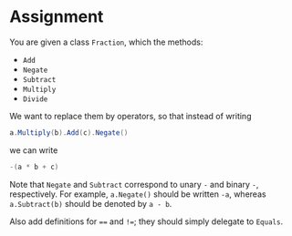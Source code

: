 # Assignment

You are given a class `Fraction`, which the methods:

* `Add`
* `Negate`
* `Subtract`
* `Multiply`
* `Divide`

We want to replace them by operators, so that instead
of writing

```csharp
a.Multiply(b).Add(c).Negate()
```

we can write

```csharp
-(a * b + c)
```

Note that `Negate` and `Subtract` correspond to unary `-` and binary `-`, respectively.
For example, `a.Negate()` should be written `-a`, whereas `a.Subtract(b)`
should be denoted by `a - b`.

Also add definitions for `==` and `!=`; they should simply delegate to `Equals`.

